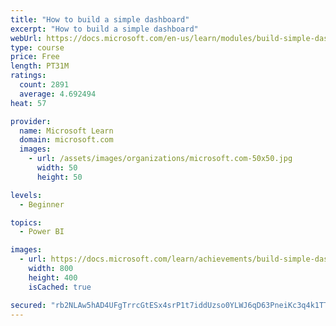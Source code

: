 ```yaml
---
title: "How to build a simple dashboard"
excerpt: "How to build a simple dashboard"
webUrl: https://docs.microsoft.com/en-us/learn/modules/build-simple-dashboard/
type: course
price: Free
length: PT31M
ratings:
  count: 2891
  average: 4.692494
heat: 57

provider:
  name: Microsoft Learn
  domain: microsoft.com
  images:
    - url: /assets/images/organizations/microsoft.com-50x50.jpg
      width: 50
      height: 50

levels:
  - Beginner

topics:
  - Power BI

images:
  - url: https://docs.microsoft.com/learn/achievements/build-simple-dashboard-social.png
    width: 800
    height: 400
    isCached: true

secured: "rb2NLAw5hAD4UFgTrrcGtESx4srP1t7iddUzso0YLWJ6qD63PneiKc3q4k1TTNKfiLrQoXarbWuYx0X4Aif+X+lznpgLgOXf7unNT+zQFYCPuSmynOStFqu5ebbVgC6/WeDB33QVhEhMvKTyidH7yQbhZoK0R4Bulo41GixA3BiRr5CQcxRUWwxn7KtiUYkUaPW+bNGHxBSVw65MQWj5uvWjTcTSyfSUMj1+YBgybr7cqXIjR4ts4gz3WNWK06XqZeXaSjuw9G3/tPCNzppEuE58K4HjgUDAlOh7vviFr10w78JW7zfL0DwMMQMqXV8wXnlUd6BPoeOMfOmCjwah2LB7VI8ItkBswdUMiyIfZlwSon3pKdS2CPqyWhOvF8jUHI7Bd8v6J8j0aIy4JByZThlx6ZsoxWnnDB7Y3CecHIc=;9uyyCEeifQ5JNGSZsDdj4Q=="
---
```


